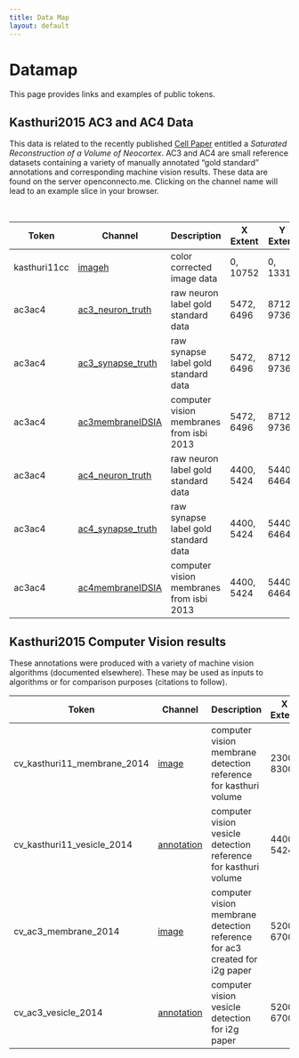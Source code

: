 ```yaml
---
title: Data Map
layout: default
---
```


# Datamap

This page provides links and examples of public tokens.  

## Kasthuri2015 AC3 and AC4 Data

This data is related to the recently published <a href="http://cell.com/cell/abstract/S0092-8674(15)00824-7">Cell Paper</a> entitled a *Saturated Reconstruction of a Volume of Neocortex*.  AC3 and AC4 are small reference datasets containing a variety of manually annotated “gold standard”
annotations and corresponding machine vision results.  These data are found on
the server openconnecto.me.  Clicking on the channel name will lead to an example slice in your browser.

 

| Token  | Channel             | Description                              | X Extent   | Y Extent   | Z Extent   | Resolution |
|--------|---------------------|------------------------------------------|------------|------------|------------|------------|
| kasthuri11cc | <a href="http://openconnecto.me/ocp/ca/kasthuri11cc/image/xy/1/5472,6496/8712,9736/1205/">imageh</a>  | color corrected image data     | 0, 10752 | 0, 13312  | 1, 1850 | 1        |     
| ac3ac4 | <a href="http://openconnecto.me/ocp/overlay/0.6/openconnecto.me/kasthuri11cc/image/openconnecto.me/ac3ac4/ac3_neuron_truth/xy/1/5472,6496/8712,9736/1205/">ac3\_neuron\_truth</a>  | raw neuron label gold standard data      | 5472, 6496  | 8712, 9736  | 1000, 1256 | 1        |                                                                                              
| ac3ac4 | <a href="http://openconnecto.me/ocp/overlay/0.6/openconnecto.me/kasthuri11cc/image/openconnecto.me/ac3ac4/ac3_synapse_truth/xy/1/5472,6496/8712,9736/1205/">ac3\_synapse\_truth </a>| raw synapse label gold standard data     | 5472, 6496  | 8712, 9736  | 1000, 1256 | 1        |
| ac3ac4 | <a href="http://openconnecto.me/ocp/overlay/0.6/openconnecto.me/kasthuri11cc/image/openconnecto.me/ac3ac4/ac3membraneIDSIA/xy/1/5472,6496/8712,9736/1205/">ac3membraneIDSIA</a>  | computer vision membranes from isbi 2013 | 5472, 6496  | 8712, 9736  | 1156, 1256 | 1        |
| ac3ac4 | <a href="http://openconnecto.me/ocp/overlay/0.6/openconnecto.me/kasthuri11cc/image/openconnecto.me/ac3ac4/ac4_neuron_truth/xy/1/4400,5424/5440,6464/1120/">ac4\_neuron\_truth</a> | raw neuron label gold standard data      | 4400, 5424 | 5440, 6464 | 1100, 1200 | 1          |
| ac3ac4 | <a href="http://openconnecto.me/ocp/overlay/0.6/openconnecto.me/kasthuri11cc/image/openconnecto.me/ac3ac4/ac4_synapse_truth/xy/1/4400,5424/5440,6464/1120/">ac4\_synapse\_truth</a> | raw synapse label gold standard data     | 4400, 5424 | 5440, 6464 | 1100, 1200 | 1          |
| ac3ac4 | <a href="http://openconnecto.me/ocp/overlay/0.6/openconnecto.me/kasthuri11cc/image/openconnecto.me/ac3ac4/ac4membraneIDSIA/xy/1/4400,5424/5440,6464/1120/">ac4membraneIDSIA</a>   | computer vision membranes from isbi 2013 | 4400, 5424 | 5440, 6464 | 1100, 1200 | 1       |

## Kasthuri2015 Computer Vision results

These annotations were produced with a variety of machine vision algorithms (documented elsewhere).  These may be used as inputs to algorithms or for comparison purposes (citations to follow).

| Token  | Channel             | Description                              | X Extent   | Y Extent   | Z Extent   | Resolution |
|--------|---------------------|------------------------------------------|------------|------------|------------|------------|
| cv_kasthuri11_membrane_2014 | <a href="http://openconnecto.me/ocp/overlay/0.3/openconnecto.me/kasthuri11cc/image/openconnecto.me/cv_kasthuri11_membrane_2014/image/xy/1/4400,5424/5440,6464/920/">image </a>  | computer vision membrane detection reference for kasthuri volume | 2300, 8300  | 4300, 9300  | 1, 1850 | 1 |
| cv_kasthuri11_vesicle_2014 | <a href="http://openconnecto.me/ocp/overlay/0.3/openconnecto.me/kasthuri11cc/image/openconnecto.me/cv_kasthuri11_vesicle_2014/annotation/xy/1/4400,5424/5440,6464/920/">annotation</a>  | computer vision vesicle detection reference for kasthuri volume | 4400, 5424  | 5440, 6464  | 1100, 1200 | 1 |
| cv_ac3_membrane_2014 | <a href="http://openconnecto.me/ocp/overlay/0.3/openconnecto.me/kasthuri11cc/image/openconnecto.me/cv_ac3_membrane_2014/image/xy/1/5500,6500/8500,9500/1000/"> image </a> | computer vision membrane detection reference for ac3 created for i2g paper   | 5200, 6700  | 8500, 10000  | 975, 1275 | 1  |
| cv_ac3_vesicle_2014 | <a href="http://openconnecto.me/ocp/overlay/0.3/openconnecto.me/kasthuri11cc/image/openconnecto.me/cv_ac3_vesicle_2014/annotation/xy/1/5500,6500/8500,9500/1000/">annotation </a>  | computer vision vesicle detection for i2g paper  | 5200, 6700  | 8500, 10000    | 975, 1275 | 1  |                                                                                          
